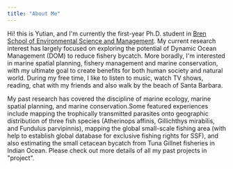 ```yaml
---
title: "About Me"
---
```




  Hi! this is Yutian, and I'm currently the first-year Ph.D. student in [Bren School of Environmental Science and Management](https://bren.ucsb.edu/people/yutian-fang). My current research interest has largely focused on exploring the potential of Dynamic Ocean Management (DOM) to reduce fishery bycatch. More boradly, I'm interested in marine spatial planning, fishery management and marine conservation, with my ultimate goal to create benefits for both human society and natural world. During my free time, I like to listen to music, watch TV shows, reading, chat with my friends and also walk by the beach of Santa Barbara.
  
  My past research has covered the discipline of marine ecology, marine spatial planning, and marine conservation.Some featured experiences include mapping the trophically transmitted parasites onto geographic distribution of three fish species (Atherinops affinis, Gillichthys mirabilis, and Fundulus parvipinnis), mapping the global small-scale fishing area (with help to establish global database for exclusive fishing rights for SSF), and also estimating the small cetacean bycatch from Tuna Gillnet fisheries in Indian Ocean. Please check out more details of all my past projects in "project". 
```{.r .distill-force-highlighting-css}
```
